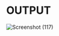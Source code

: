 # OUTPUT

![Screenshot (117)](https://github.com/aradhanayada/PW-assignment1-solution/assets/103102710/1c5b457b-28f4-43ad-bbf5-cbe3b58e0394)
